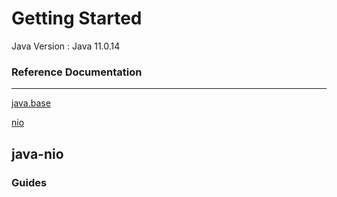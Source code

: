# Getting Started


Java Version : Java 11.0.14

### Reference Documentation

------------------------------------------------------------

[java.base](https://docs.oracle.com/en/java/javase/11/docs/api/java.base/module-summary.html)

[nio](https://docs.oracle.com/en/java/javase/11/docs/api/java.base/java/nio/package-summary.html) 




## java-nio



### Guides


